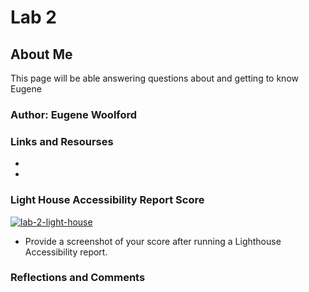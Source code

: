 
# Lab 2

## About Me

This page will be able answering questions about and getting to know Eugene

### Author: Eugene Woolford

### Links and Resourses

*

*

### Light House Accessibility Report Score

<a href="https://ibb.co/0hTkZ76"><img src="https://i.ibb.co/0hTkZ76/lab-2-light-house.png" alt="lab-2-light-house" border="0"></a>

* Provide a screenshot of your score after running a
Lighthouse Accessibility report.

### Reflections and Comments
